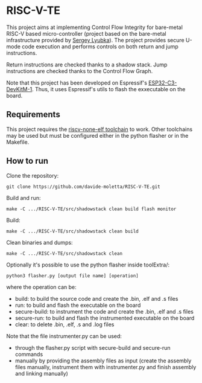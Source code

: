 # RISC-V-TE

This project aims at implementing Control Flow Integrity for bare-metal RISC-V based micro-controller (project based on the bare-metal infrastructure provided by [Sergey Lyubka](https://github.com/cpq/mdk/tree/main)).
The project provides secure U-mode code execution and performs controls on both return and jump instructions.

Return instructions are checked thanks to a shadow stack.
Jump instructions are checked thanks to the Control Flow Graph.

Note that this project has been developed on Espressif's [ESP32-C3-DevKitM-1](https://docs.espressif.com/projects/esp-dev-kits/en/latest/esp32c3/esp32-c3-devkitm-1/index.html). Thus, it uses Espressif's utils to flash the exxecutable on the board.

## Requirements

This project requires the [riscv-none-elf toolchain](https://github.com/xpack-dev-tools/riscv-none-elf-gcc-xpack) to work. 
Other toolchains may be used but must be configured either in the python flasher or in the Makefile.

## How to run

Clone the repository:

```
git clone https://github.com/davide-moletta/RISC-V-TE.git
```

Build and run:
```
make -C .../RISC-V-TE/src/shadowstack clean build flash monitor
```

Build:
```
make -C .../RISC-V-TE/src/shadowstack clean build
```

Clean binaries and dumps:
```
make -C .../RISC-V-TE/src/shadowstack clean
```

Optionally it's possible to use the python flasher inside toolExtra/:
```
python3 flasher.py [output file name] [operation]
```
where the operation can be:
- build: to build the source code and create the .bin, .elf and .s files
- run: to build and flash the executable on the board
- secure-build: to instrument the code and create the .bin, .elf and .s files
- secure-run: to build and flash the instrumented executable on the board
- clear: to delete .bin, .elf, .s and .log files

Note that the file instrumenter.py can be used:
- through the flasher.py script with secure-build and secure-run commands
- manually by providing the assembly files as input (create the assembly files manually, instrument them with instrumenter.py and finish assembly and linking manually)
